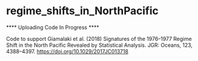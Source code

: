 # regime_shifts_in_NorthPacific

**** Uploading Code In Progress ****

Code to support Giamalaki et al. (2018) Signatures of the 1976–1977 Regime Shift in the North Pacific Revealed by Statistical Analysis. JGR: Oceans, 123, 4388–4397. https://doi.org/10.1029/2017JC013718
